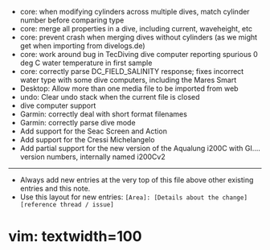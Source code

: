 - core: when modifying cylinders across multiple dives, match cylinder number before comparing type
- core: merge all properties in a dive, including current, waveheight, etc
- core: prevent crash when merging dives without cylinders (as we might get when importing from divelogs.de)
- core: work around bug in TecDiving dive computer reporting spurious 0 deg C water temperature in first sample
- core: correctly parse DC_FIELD_SALINITY response; fixes incorrect water type with some dive computers, including the Mares Smart
- Desktop: Allow more than one media file to be imported from web
- undo: Clear undo stack when the current file is closed
- dive computer support
 - Garmin: correctly deal with short format filenames
 - Garmin: correctly parse dive mode
 - Add support for the Seac Screen and Action
 - Add support for the Cressi Michelangelo
 - Add partial support for the new version of the Aqualung i200C with GI.... version numbers, internally named i200Cv2


---
* Always add new entries at the very top of this file above other existing entries and this note.
* Use this layout for new entries: `[Area]: [Details about the change] [reference thread / issue]`
# vim: textwidth=100
